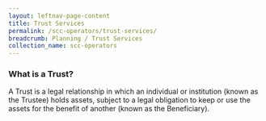 ```yaml
---
layout: leftnav-page-content
title: Trust Services
permalink: /scc-operators/trust-services/
breadcrumb: Planning / Trust Services
collection_name: scc-operators
---
```

    
### **What is a Trust?**

A Trust is a legal relationship in which an individual or institution (known as the Trustee) holds assets, subject to a legal obligation to keep or use the assets for the benefit of another (known as the Beneficiary).

